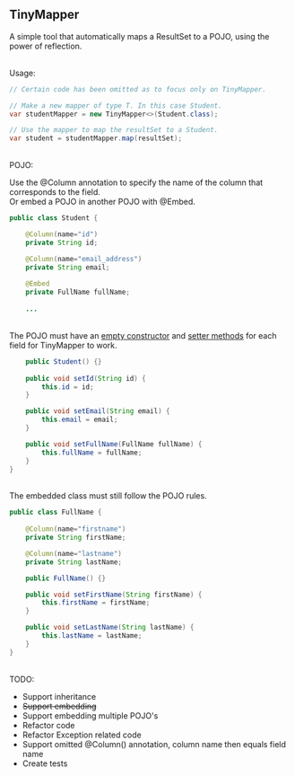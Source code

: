 ## TinyMapper

A simple tool that automatically maps a ResultSet to a POJO, using the power of reflection.

\
Usage:
```java
// Certain code has been omitted as to focus only on TinyMapper.

// Make a new mapper of type T. In this case Student.
var studentMapper = new TinyMapper<>(Student.class);

// Use the mapper to map the resultSet to a Student.
var student = studentMapper.map(resultSet);
```

\
POJO:

Use the @Column annotation to specify the name of the column that corresponds to the field. \
Or embed a POJO in another POJO with @Embed.
```java
public class Student {

    @Column(name="id")
    private String id;

    @Column(name="email_address")
    private String email;
    
    @Embed
    private FullName fullName;
    
    ...
```

\
The POJO must have an <ins>empty constructor</ins> and <ins>setter methods</ins> for each field for TinyMapper to work.
```java
    public Student() {}
    
    public void setId(String id) {
        this.id = id;
    }

    public void setEmail(String email) {
        this.email = email;
    }

    public void setFullName(FullName fullName) {
        this.fullName = fullName;
    }
}
```

\
The embedded class must still follow the POJO rules.
```java
public class FullName {
    
    @Column(name="firstname")
    private String firstName;

    @Column(name="lastname")
    private String lastName;

    public FullName() {}

    public void setFirstName(String firstName) {
        this.firstName = firstName;
    }

    public void setLastName(String lastName) {
        this.lastName = lastName;
    }
}
```

\
TODO:

- Support inheritance
- ~~Support embedding~~
- Support embedding multiple POJO's
- Refactor code
- Refactor Exception related code
- Support omitted @Column() annotation, column name then equals field name
- Create tests
